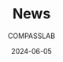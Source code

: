 ---
layout: "news"
title: "News"
description: "News"
date: "2024-06-05"
aliases: ["news"]
author: "COMPASSLAB"

params:
    news:
        - "[June 2024] Woonyong and Sihyung's papers have been accepted to ISOCC 2024. Congratulation!"
        - "[May 2024] Hyungjin's paper has been accepted to ITC-CSCC 2024. Congratulation!"
        - "[March 2024] Sungbin, Jihun, Hyeongjun, Jiyong, Junbum, Minjin and Taejeong have joined our lab. Welcome!"
        - "[Feb 2024] Hyungjin's paper has been accepted for presentation as a poster at DAC2024 [Top-tier conference]. Congratulation!"
        - "[Sept 2023] Seung Tae's paper has been accepted for ACML 2023 [Major conference]. Congratulation!"
        - "[Sept 2023] Sihyung, Seokhyun, and Talha have joined our lab as master's students. Welcome!"
        - "[Aug 2023] Seongwook's paper has been accepted as a regular paper for ICCD 2023 [Major conference]. Congratulation!"
        - "[Aug 2023] Gwangeun and Seongwook's paper has been accepted as a regular paper for ISOCC 2023. Congratulation!"
        - "[Aug 2023] Gwangeun's paper has been accepted for presentation as a poster at PACT2023 [Top-tier conference]. Congratulation!"
        - "[Aug 2023] Prof. Hong will serve on the light program committee of HPCA2024 [Top-tier conference]."
        - "[May 2023] Our lab will be joining a research group to develop a DNN accelerator supporting self-supervised learning. Funded by IITP (정보통신기
획평가원)."
        - "[May 2023] Hyungjin, Seongwook, and Yosef's papers have been accepted to ITC-CSCC 2023. Congratulation!"
        - "[March 2023] Yoonho, Wonyoung, and Hyungjin have joined our lab as master's students. Welcome!"
        - "[Feb 2023] Our laboratory has embarked on a project funded by Hanwa Systems to develop on-device DNN inference systems."
        - "[Feb 2023] Yongjun, Seongwook, and Gwangeun's paper is selected to present a poster at a WIP session of DAC2023 [Top-tier conference]. Congratulation!"
        - "[Jan 2023] Our lab's research will be supported by the ITRC (Information Technology Research Center) program supervised by the IITP."
        - "[Oct 2022] Osang's paper has been accepted to IEEE Access [SCIE]. Congratulation!"
        - "[Oct 2022] Osang's paper has been accepted to ICCE-ASIA 2022. Congratulation!"
        - "[Sept 2022] Junhyeok and Seongwook have joined our lab as master's students. Welcome!"
        - "[July 2022] Yongho and Yongjun successfully presented their recent research work at DAC2022"
        - "[July 2022] Mingu's paper has been accepted to IEEE Access [SCIE]. Congratulation!"
        - "[April 2022] COMPASS Lab earned a research grant from Samsung"
        - "[April 2022] Our lab will be joining a collaborative research group to develop processing-in-memory technologies. Funded by IITP (정보통신기획평 가원)."
        - "[March 2022] Yongjun's paper has been accepted to IEEE Access [SCIE]. Congratulation!"
        - "[March 2022] COMPASS Lab earned a research grant (Young Researcher Program, 우수신진연구) from the National Research Foundation of Korea (NRF)." 
        - "[Feb 2022] Yongjun's paper is selected to present a poster at a WIP session at DAC2022 [Top-tier conference]. Congratulation!"
        - "[Feb 2022] Yongho's paper has been accepted to DAC2022 [Top-tier conference]. Congratulation!"
        - "[Feb 2022] Seungtae and Yosef will be joining our lab as M.S. students. Welcome to COMPASS LAB!"
        - "[Jan 2022] Beomjun's paper has been accepted to Electronics [SCIE]. Congratulation!"
        - "[Dec 2021] Mukhammed's paper has been accepted to Sensors [SCIE]. Congratulation!"
        - "[Dec 2021] Seungtae and Junhyuk's paper has been accepted to KSC2021. Congratulation!!"
        - "[April 2021] Our lab will be joining a collaborative research group to develop processing-in-memory technologies. Funded by IITP (정보통신기획평 가원)."
        - "[Sep 2020] Mukhammed Garifulla will be joining our lab as an M.S. student. Welcome to COMPASS LAB!"
        - "[Aug 2020] Beomjun's paper has been accepted for ICCD2020. Congratulation!"
        - "[Aug  2020] Yongjun will be joining our lab. Welcome to COMPASS LAB!"
        - "[July 2020] Our collaborative work with KAIST has been accepted to TC [SCI]."
        - "[July 2020] Our lab will be joining a collaborative research group to develop on-device ML technologies for embedded medical devices."
        - "[Feb 2020] Prof. Hong will be serving as an editorial board member for IEMEK Journal of Embedded Systems and Applications"
        - "[Feb 2020] Kwang Eun received an award at the 2019 KSC conference. Congratulation!!"
        - "[Nov 2019] Kwang Eun and Chanhui's papers have been accepted to KSC2019 [Domestic]. Congratulation!!"
        - "[Nov 2019] Seok Joong and Chen are joining our lab. We are happy to welcome new members to our lab!!"
        - "[Aug 2019] Prof. Hong will be serving on the program committee of ICCD2019."
        - "[July 2019] Our collaborative work with UBC and IBM has been accepted to MICRO2019  [Top-tier conference]."
        - "[May 2019] Our collaborative work with KAIST has been published at TVLSI [SCIE]."
        - "[Nov 2018] Our collaborative work with IBM has been accepted for ASPLOS2019 [Top-tier conference]."
        - "[Sep 2018] COMPASS Lab has officially opened!"
        - "[July 2018] Our collaborative work with IBM has been accepted for MICRO2018 [Top-tier conference]."
---
